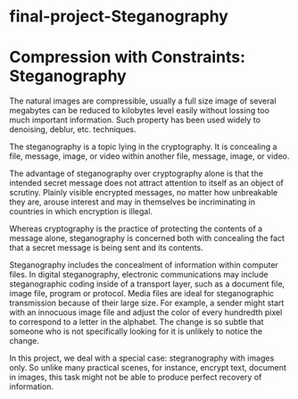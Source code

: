 # final-project-Steganography
# Compression with Constraints: Steganography
The natural images are compressible, usually a full size image of several megabytes can be reduced to kilobytes level easily without lossing too much important information. Such property has been used widely to denoising, deblur, etc. techniques.

The steganography is a topic lying in the cryptography. It is concealing a file, message, image, or video within another file, message, image, or video.

The advantage of steganography over cryptography alone is that the intended secret message does not attract attention to itself as an object of scrutiny. Plainly visible encrypted messages, no matter how unbreakable they are, arouse interest and may in themselves be incriminating in countries in which encryption is illegal.

Whereas cryptography is the practice of protecting the contents of a message alone, steganography is concerned both with concealing the fact that a secret message is being sent and its contents.

Steganography includes the concealment of information within computer files. In digital steganography, electronic communications may include steganographic coding inside of a transport layer, such as a document file, image file, program or protocol. Media files are ideal for steganographic transmission because of their large size. For example, a sender might start with an innocuous image file and adjust the color of every hundredth pixel to correspond to a letter in the alphabet. The change is so subtle that someone who is not specifically looking for it is unlikely to notice the change.

In this project, we deal with a special case: stegranography with images only. So unlike many practical scenes, for instance, encrypt text, document in images, this task might not be able to produce perfect recovery of information.
